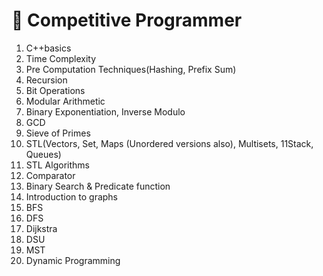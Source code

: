 # 🔰 Competitive Programmer


1. C++basics
2. Time Complexity
3. Pre Computation Techniques(Hashing, Prefix Sum)
4. Recursion
5. Bit Operations
6. Modular Arithmetic
7. Binary Exponentiation, Inverse Modulo
8. GCD
9. Sieve of Primes
10. STL(Vectors, Set, Maps (Unordered versions also), Multisets, 11Stack, Queues)
12. STL Algorithms
13. Comparator
14. Binary Search & Predicate function
15. Introduction to graphs
16. BFS
17. DFS
18. Dijkstra
19. DSU
20. MST
21. Dynamic Programming